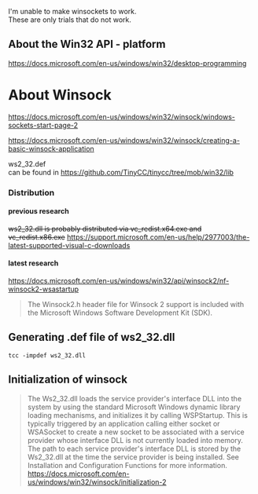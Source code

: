 I'm unable to make winsockets to work.  
These are only trials that do not work.  




## About the Win32 API - platform
https://docs.microsoft.com/en-us/windows/win32/desktop-programming

# About Winsock
https://docs.microsoft.com/en-us/windows/win32/winsock/windows-sockets-start-page-2

https://docs.microsoft.com/en-us/windows/win32/winsock/creating-a-basic-winsock-application

ws2_32.def  
can be found in https://github.com/TinyCC/tinycc/tree/mob/win32/lib

### Distribution

#### previous research
~~ws2_32.dll is probably distributed via  vc_redist.x64.exe and vc_redist.x86.exe~~
https://support.microsoft.com/en-us/help/2977003/the-latest-supported-visual-c-downloads
#### latest research
https://docs.microsoft.com/en-us/windows/win32/api/winsock2/nf-winsock2-wsastartup
> The Winsock2.h header file for Winsock 2 support is included with the Microsoft Windows Software Development Kit (SDK).


## Generating .def file of ws2_32.dll
```
tcc -impdef ws2_32.dll
```

## Initialization of winsock
> The Ws2_32.dll loads the service provider's interface DLL into the system by using the standard Microsoft Windows dynamic library loading mechanisms, and initializes it by calling WSPStartup. This is typically triggered by an application calling either socket or WSASocket to create a new socket to be associated with a service provider whose interface DLL is not currently loaded into memory. The path to each service provider's interface DLL is stored by the Ws2_32.dll at the time the service provider is being installed. See Installation and Configuration Functions for more information.
https://docs.microsoft.com/en-us/windows/win32/winsock/initialization-2


